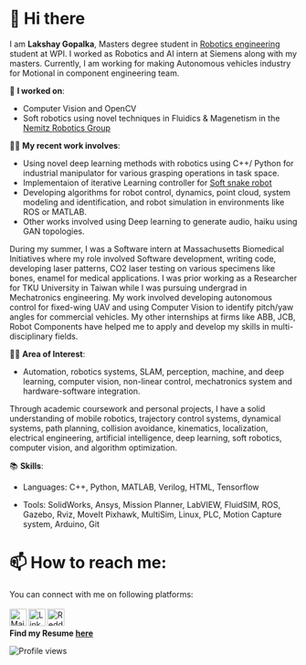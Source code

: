 <h1> 👋 Hi there </h1>

I am <strong>Lakshay Gopalka</strong>, Masters degree student in <a href="https://www.wpi.edu/academics/departments/robotics-engineering">Robotics engineering</a> student at WPI. I worked as Robotics and AI intern at Siemens along with my masters. Currently, I am working for making Autonomous vehicles industry for Motional in component engineering team.
  
🔭 <strong>I worked on</strong></strong></strong></strong>: 
- Computer Vision and OpenCV
- Soft robotics using novel techniques in Fluidics & Magenetism in the <a href="https://nemitzroboticsgroup.com">Nemitz Robotics Group</a>

👨‍💻 <strong>My recent work involves</strong></strong></strong>: 
- Using novel deep learning methods with robotics using C++/ Python for industrial manipulator for various grasping operations in task space. 
- Implementaion of iterative Learning controller for <a href="http://softrobotics.wpi.edu/research.php">Soft snake robot</a>  
- Developing algorithms for robot control, dynamics, point cloud, system modeling and identification, and robot simulation in environments like ROS or MATLAB. 
- Other works involved using Deep learning to generate audio, haiku using GAN topologies.

During my summer, I was a Software intern at Massachusetts Biomedical Initiatives where my role involved Software development, writing code, developing laser patterns, CO2 laser testing on various specimens like bones, enamel for medical applications. I was prior working as a Researcher for TKU University in Taiwan while I was pursuing undergrad in Mechatronics engineering. My work involved developing autonomous control for fixed-wing UAV and using Computer Vision to identify pitch/yaw angles for commercial vehicles. My other internships at firms like ABB, JCB, Robot Components have helped me to apply and develop my skills in multi-disciplinary fields.

🕵️‍♂️ <strong>Area of Interest</strong></strong>:

- Automation, robotics systems, SLAM, perception, machine, and deep learning, computer vision, non-linear control, mechatronics system and hardware-software integration.

Through academic coursework and personal projects, I have a solid understanding of mobile robotics, trajectory control systems, dynamical systems, path planning, collision avoidance, kinematics, localization, electrical engineering, artificial intelligence, deep learning, soft robotics, computer vision, and algorithm optimization.

📚 <strong>Skills</strong>:

- Languages: C++, Python, MATLAB, Verilog, HTML, Tensorflow

- Tools: SolidWorks, Ansys, Mission Planner, LabVIEW, FluidSIM, ROS, Gazebo, Rviz, MoveIt Pixhawk, MultiSim, Linux, PLC, Motion Capture system, Arduino, Git


<h1> 📫 How to reach me: </h1>
You can connect with me on following platforms:
<br> 

<br>
<a href="mailto:lgopalka@wpi.edu"> 
  <img align="left" alt="Mail" width="30px" src="https://cdn.jsdelivr.net/npm/simple-icons@3.3.0/icons/microsoftoutlook.svg" />
</a>
<a href="https://www.linkedin.com/in/lgopalka/">
  <img align="left" alt="Linkedin" width="30px" src="https://cdn.jsdelivr.net/npm/simple-icons@v3/icons/linkedin.svg" />
</a>
<a href="https://www.youtube.com/user/lakshaygopalka">
  <img align="left" alt="Reddit" width="30px" src="https://cdn.jsdelivr.net/npm/simple-icons@3.3.0/icons/youtube.svg" />
</a>
<br>

<br>
<strong>Find my Resume <a href="https://drive.google.com/file/d/1gPj3E_Uor90aAaJNdystO7WQ0l76fjBP/view?usp=sharing" target="_blank">here</a></strong>

![Profile views](https://gpvc.arturio.dev/glakshay) 

<!--
**glakshay/glakshay** is a ✨ _special_ ✨ repository because its `README.md` (this file) appears on your GitHub profile.


Here are some ideas to get you started:

- 🔭 I’m currently working on ...
- 🌱 I’m currently learning ...
- 👯 I’m looking to collaborate on ...
- 🤔 I’m looking for help with ...
- 💬 Ask me about ...
- 📫 How to reach me: ...
- 😄 Pronouns: ...
- ⚡ Fun fact: ...

![GitHub stats](https://github-readme-stats.vercel.app/api?username=glakshay&show_icons=true)


Hello, I am Lakshay, currently pursuing Masters in Robotics engineering student at WPI. I worked as a software intern at Massachusetts Biomedical Initiatives in the summer, 20. My work involved software development, writing code, developing laser patterns, CO2 laser testing on various specimens like bones, enamel for medical applications.

My recent work involved using novel deep learning methods with robotics using C++/ Python for industrial manipulator for various grasping operations in task space. Some projects involved developing algorithms for robot control, dynamics, point cloud, system modeling and identification, and robot simulation in environments like ROS or MATLAB. Other works involved using Deep learning to generate audio, haiku using GAN topologies.

I was prior working as a Researcher for TKU University in Taiwan while I was pursuing undergrad in Mechatronics engineering. My work involved developing autonomous control for fixed-wing UAV and using Computer Vision to identify pitch/yaw angles for commercial vehicles. My other internships at firms like ABB, JCB, Robot Components have helped me to apply and develop my skills in multi-disciplinary fields.

Through academic coursework and personal projects, I have a solid understanding of mobile robotics,  trajectory control systems, dynamical systems, path planning, collision avoidance, kinematics, localization, electrical engineering, artificial intelligence, deep learning, soft robotics, computer vision, and algorithm optimization.

Some of the areas of interest include automation, robotics systems, SLAM, perception, machine, and deep learning, computer vision, non-linear control systems, mechatronics system and hardware-software integration.

Seeking full time opportunities in the relevant field to apply my experience and skills to develop, model systems, and to gain new technical knowledge.

Languages: C++, Python, MATLAB, Verilog
Tools: ROS, Tensorflow, GitHub, Git, Gazebo, Rviz, Simulink, LabView, Pixhawk
-->
